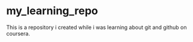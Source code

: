 # my_learning_repo
This is a repository i created while i was learning about git and github on coursera.
